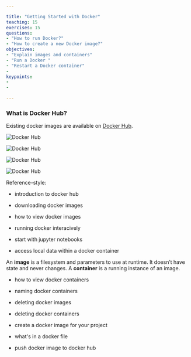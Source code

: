 ```yaml
---

title: "Getting Started with Docker"
teaching: 15
exercises: 15
questions:
- "How to run Docker?"
- "How to create a new Docker image?"
objectives:
- "Explain images and containers"
- "Run a Docker "
- "Restart a Docker container"
-
keypoints:
-
-

---
```


### What is Docker Hub?
Existing docker images are available on [Docker Hub](https://hub.docker.com/).

![Docker Hub](https://raw.githubusercontent.com/geohackweek/Introductory/gh-pages/assets/img/DockerHub1.png)

![Docker Hub](https://raw.githubusercontent.com/geohackweek/Introductory/gh-pages/assets/img/DockerHub2.png)

![Docker Hub](https://raw.githubusercontent.com/geohackweek/Introductory/gh-pages/assets/img/DockerHub3.png)

![Docker Hub](https://raw.githubusercontent.com/geohackweek/Introductory/gh-pages/assets/img/DockerHub4.png)

Reference-style:


- introduction to docker hub
- downloading docker images
- how to view docker images


- running docker interacively
- start with jupyter notebooks
- access local data within a docker container


An **image** is a filesystem and parameters to use at runtime. It doesn’t have state and never changes. A **container** is a running instance of an image.

- how to view docker containers
- naming docker containers
- deleting docker images
- deleting docker containers


- create a docker image for your project
- what's in a docker file
- push docker image to docker hub
